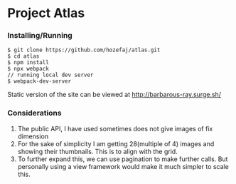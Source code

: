# Project Atlas

### Installing/Running

```
$ git clone https://github.com/hozefaj/atlas.git
$ cd atlas
$ npm install
$ npx webpack
// running local dev server
$ webpack-dev-server
```

Static version of the site can be viewed at http://barbarous-ray.surge.sh/

### Considerations

1. The public API, I have used sometimes does not give images of fix dimension
2. For the sake of simplicity I am getting 28(multiple of 4) images and showing their thumbnails. This is to align with the grid.
3. To further expand this, we can use pagination to make further calls. But personally using a view framework would make it much simpler to scale this.
